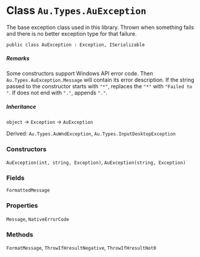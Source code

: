 # Class `Au.Types.AuException`

The base exception class used in this library. Thrown when something fails and there is no better exception type for that failure.

```
public class AuException : Exception, ISerializable
```

##### Remarks

Some constructors support Windows API error code. Then `Au.Types.AuException.Message` will contain its error description. If the string passed to the constructor starts with `"*"`, replaces the `"*"` with `"Failed to "`. If does not end with `"."`, appends `"."`.

##### Inheritance

`object` → `Exception` → `AuException`

Derived: `Au.Types.AuWndException`, `Au.Types.InputDesktopException`

### Constructors

`AuException(int, string, Exception)`, `AuException(string, Exception)`

### Fields

`FormattedMessage`

### Properties

`Message`, `NativeErrorCode`

### Methods

`FormatMessage`, `ThrowIfHresultNegative`, `ThrowIfHresultNot0`